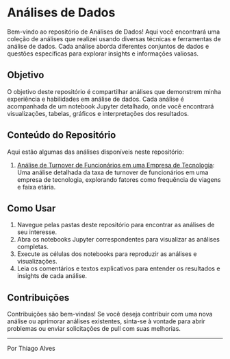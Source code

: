 # Análises de Dados

Bem-vindo ao repositório de Análises de Dados! Aqui você encontrará uma coleção de análises que realizei usando diversas técnicas e ferramentas de análise de dados. Cada análise aborda diferentes conjuntos de dados e questões específicas para explorar insights e informações valiosas.

## Objetivo

O objetivo deste repositório é compartilhar análises que demonstrem minha experiência e habilidades em análise de dados. Cada análise é acompanhada de um notebook Jupyter detalhado, onde você encontrará visualizações, tabelas, gráficos e interpretações dos resultados.

## Conteúdo do Repositório

Aqui estão algumas das análises disponíveis neste repositório:

1. [Análise de Turnover de Funcionários em uma Empresa de Tecnologia](https://github.com/tmabgdata/Analises-de-Dados/tree/main/An%C3%A1lise%20de%20Turnover%20em%20Empresa%20de%20Tecnologia): Uma análise detalhada da taxa de turnover de funcionários em uma empresa de tecnologia, explorando fatores como frequência de viagens e faixa etária.

## Como Usar

1. Navegue pelas pastas deste repositório para encontrar as análises de seu interesse.
2. Abra os notebooks Jupyter correspondentes para visualizar as análises completas.
3. Execute as células dos notebooks para reproduzir as análises e visualizações.
4. Leia os comentários e textos explicativos para entender os resultados e insights de cada análise.

## Contribuições

Contribuições são bem-vindas! Se você deseja contribuir com uma nova análise ou aprimorar análises existentes, sinta-se à vontade para abrir problemas ou enviar solicitações de pull com suas melhorias.

---

Por Thiago Alves